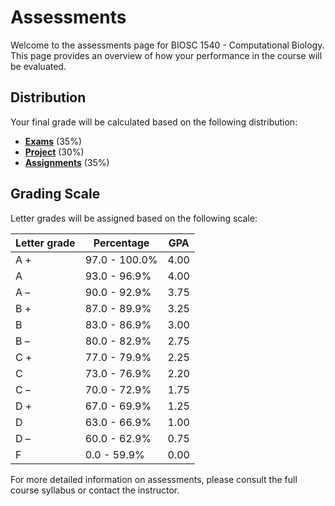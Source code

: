 # Assessments

Welcome to the assessments page for BIOSC 1540 - Computational Biology.
This page provides an overview of how your performance in the course will be evaluated.

## Distribution

Your final grade will be calculated based on the following distribution:

-   [**Exams**](../../assessments/exams/) (35%)
-   [**Project**](../../assessments/project/) (30%)
-   [**Assignments**](../../assessments/assignments/) (35%)

## Grading Scale

Letter grades will be assigned based on the following scale:

| Letter grade | Percentage | GPA |
| ------------ | ---------- | --- |
| A + | 97.0 - 100.0% | 4.00 |
| A | 93.0 - 96.9% | 4.00 |
| A &ndash; | 90.0 - 92.9% | 3.75 |
| B + | 87.0 - 89.9% | 3.25 |
| B | 83.0 - 86.9% | 3.00 |
| B &ndash; | 80.0 - 82.9% | 2.75 |
| C + | 77.0 - 79.9% | 2.25 |
| C | 73.0 - 76.9% | 2.20 |
| C &ndash; | 70.0 - 72.9% | 1.75 |
| D + | 67.0 - 69.9% | 1.25 |
| D | 63.0 - 66.9% | 1.00 |
| D &ndash; | 60.0 - 62.9% | 0.75 |
| F | 0.0 - 59.9% | 0.00 |

For more detailed information on assessments, please consult the full course syllabus or contact the instructor.
